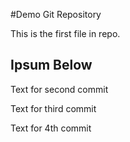 #Demo Git Repository

This is the first file in repo.

## Ipsum Below
Text for second commit

Text for third commit

Text for 4th commit
